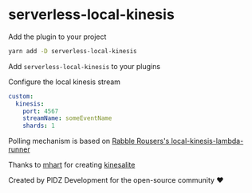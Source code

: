 # serverless-local-kinesis

Add the plugin to your project

```sh
yarn add -D serverless-local-kinesis
```

Add `serverless-local-kinesis` to your plugins

Configure the local kinesis stream

```yaml
custom:
  kinesis:
    port: 4567
    streamName: someEventName
    shards: 1
```

Polling mechanism is based on [Rabble Rousers's local-kinesis-lambda-runner](https://github.com/rabblerouser/local-kinesis-lambda-runner)

Thanks to [mhart](https://github.com/mhart) for creating [kinesalite](https://github.com/mhart/kinesalite)

Created by PIDZ Development for the open-source community :heart:
